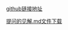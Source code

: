 [github链接地址](https://github.com/niniaibu/Thoughtworks_homework/blob/master/1-howToAsk/%E6%8F%90%E9%97%AE%E7%9A%84%E8%A7%81%E8%A7%A3.md)

[提问的见解.md文件下载](https://s3.cn-north-1.amazonaws.com.cn/tws-upload/images/1552467266143-b38b777b-bea1-4963-a25d-d4b70c10879f.md)

